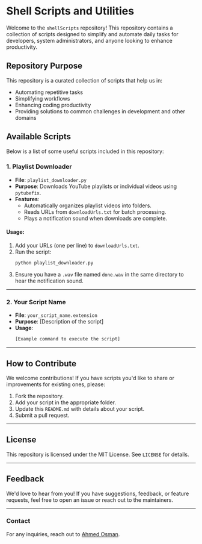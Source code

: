 # Shell Scripts and Utilities

Welcome to the `shellScripts` repository! This repository contains a collection of scripts designed to simplify and automate daily tasks for developers, system administrators, and anyone looking to enhance productivity.

## Repository Purpose

This repository is a curated collection of scripts that help us in:
- Automating repetitive tasks
- Simplifying workflows
- Enhancing coding productivity
- Providing solutions to common challenges in development and other domains

## Available Scripts

Below is a list of some useful scripts included in this repository:

### 1. **Playlist Downloader**
   - **File**: `playlist_downloader.py`
   - **Purpose**: Downloads YouTube playlists or individual videos using `pytubefix`.
   - **Features**:
     - Automatically organizes playlist videos into folders.
     - Reads URLs from `downloadUrls.txt` for batch processing.
     - Plays a notification sound when downloads are complete.

   #### Usage:
   1. Add your URLs (one per line) to `downloadUrls.txt`.
   2. Run the script:
      ```bash
      python playlist_downloader.py
      ```
   3. Ensure you have a `.wav` file named `done.wav` in the same directory to hear the notification sound.

---

### 2. **Your Script Name**
   - **File**: `your_script_name.extension`
   - **Purpose**: [Description of the script]
   - **Usage**:
     ```bash
     [Example command to execute the script]
     ```

---

## How to Contribute

We welcome contributions! If you have scripts you'd like to share or improvements for existing ones, please:
1. Fork the repository.
2. Add your script in the appropriate folder.
3. Update this `README.md` with details about your script.
4. Submit a pull request.

---

## License

This repository is licensed under the MIT License. See `LICENSE` for details.

---

## Feedback

We'd love to hear from you! If you have suggestions, feedback, or feature requests, feel free to open an issue or reach out to the maintainers.

---

### Contact

For any inquiries, reach out to [Ahmed Osman](https://github.com/AhmedOsman101).
